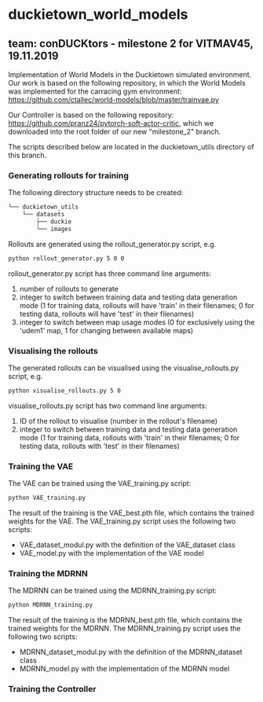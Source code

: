 # duckietown_world_models
## team: conDUCKtors - milestone 2 for VITMAV45, 19.11.2019

Implementation of World Models in the Duckietown simulated environment. Our work is based on the following repository, in which the World Models was implemented for the carracing gym environment:
https://github.com/ctallec/world-models/blob/master/trainvae.py

Our Controller is based on the following repository: https://github.com/pranz24/pytorch-soft-actor-critic, which we downloaded into the root folder of our new "milestone_2" branch.

The scripts described below are located in the duckietown_utils directory of this branch.

### Generating rollouts for training
The following directory structure needs to be created:
```bash
└── duckietown_utils
    └── datasets
        ├── duckie
        └── images
```
Rollouts are generated using the rollout_generator.py script, e.g.
```bash
python rollout_generator.py 5 0 0
```
rollout_generator.py script has three command line arguments:
1. number of rollouts to generate
2. integer to switch between training data and testing data generation mode (1 for training data, rollouts will have 'train' in their filenames; 0 for testing data, rollouts will have 'test' in their filenames)
3. integer to switch between map usage modes (0 for exclusively using the 'udem1' map, 1 for changing between available maps)



### Visualising the rollouts
The generated rollouts can be visualised using the visualise_rollouts.py script, e.g.
```bash
python visualise_rollouts.py 5 0
```
visualise_rollouts.py script has two command line arguments:
1. ID of the rollout to visualise (number in the rollout's filename)
2. integer to switch between training data and testing data generation mode (1 for training data, rollouts with 'train' in their filenames; 0 for testing data, rollouts with 'test' in their filenames)


### Training the VAE
The VAE can be trained using the VAE_training.py script:
```bash
python VAE_training.py
```
The result of the training is the VAE_best.pth file, which contains the trained weights for the VAE.
The VAE_training.py script uses the following two scripts:
- VAE_dataset_modul.py with the definition of the VAE_dataset class 
- VAE_model.py with the implementation of the VAE model

### Training the MDRNN
The MDRNN can be trained using the MDRNN_training.py script:
```bash
python MDRNN_training.py
```
The result of the training is the MDRNN_best.pth file, which contains the trained weights for the MDRNN.
The MDRNN_training.py script uses the following two scripts:
- MDRNN_dataset_modul.py with the definition of the MDRNN_dataset class 
- MDRNN_model.py with the implementation of the MDRNN model


### Training the Controller

